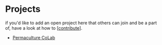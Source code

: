 # Projects

if you'd like to add an open project here that others can join and be a part of, have a look at how to [[contribute]].

- [Permaculture CoLab](https://www.perma.earth/)
  
[//begin]: # "Autogenerated link references for markdown compatibility"
[contribute]: contribute "Contribute"
[//end]: # "Autogenerated link references"